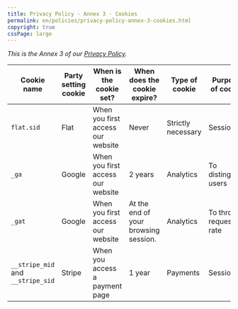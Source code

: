 ```yaml
---
title: Privacy Policy - Annex 3 - Cookies
permalink: en/policies/privacy-policy-annex-3-cookies.html
copyright: true
cssPage: large
---
```


*This is the Annex 3 of our [Privacy Policy](/help/en/policies/privacy-policy.html).*

| Cookie name | Party setting cookie | When is the cookie set? | When does the cookie expire? | Type of cookie | Purpose of cookie |
| ----------- | -------------------- | ----------------------- | ---------------------------- | -------------- | ----------------- |
| `flat.sid` | Flat | When you first access our website | Never | Strictly necessary | Session |
| `_ga` | Google | When you first access our website | 2 years | Analytics | To distinguish users |
| `_gat` | Google | When you first access our website | At the end of your browsing session. | Analytics | To throttle request rate |
| `__stripe_mid` and `__stripe_sid` | Stripe | When you access a payment page | 1 year | Payments | Session |
